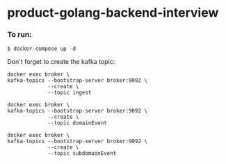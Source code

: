 # product-golang-backend-interview

### To run:
```$ docker-compose up -d```

Don't forget to create the kafka topic:
```
docker exec broker \
kafka-topics --bootstrap-server broker:9092 \
             --create \
             --topic ingest
```

```
docker exec broker \
kafka-topics --bootstrap-server broker:9092 \
             --create \
             --topic domainEvent
```

```
docker exec broker \
kafka-topics --bootstrap-server broker:9092 \
             --create \
             --topic subdomainEvent
```